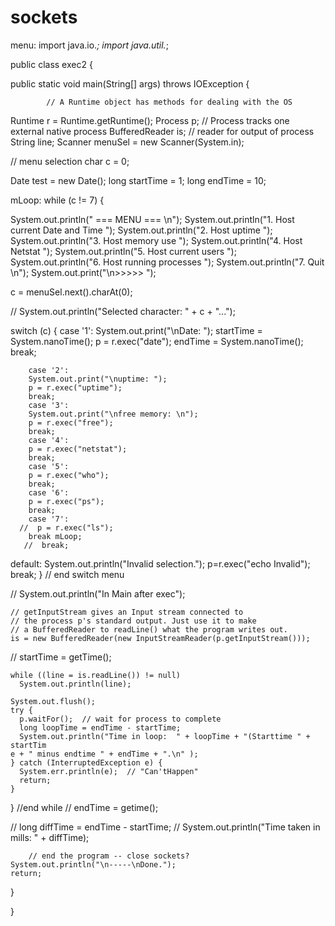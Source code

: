 # sockets
menu:
import java.io.*;
import java.util.*;

public class exec2 {

public static void main(String[] args) throws IOException {

            // A Runtime object has methods for dealing with the OS
Runtime r = Runtime.getRuntime();
Process p;     // Process tracks one external native process
BufferedReader is;  // reader for output of process
String line;
Scanner menuSel = new Scanner(System.in);

// menu selection
char c = 0;

Date test = new Date();
long startTime = 1;
long endTime = 10;


mLoop: while (c != 7) {

System.out.println(" === MENU === \n");
System.out.println("1. Host current Date and Time ");
System.out.println("2. Host uptime ");
System.out.println("3. Host memory use ");
System.out.println("4. Host Netstat ");
System.out.println("5. Host current users ");
System.out.println("6. Host running processes ");
System.out.println("7. Quit \n");
System.out.print("\n>>>>>  ");

c = menuSel.next().charAt(0);


// System.out.println("Selected character:  " + c + "...");

switch (c) {
        case '1':
        System.out.print("\nDate: ");
        startTime = System.nanoTime();
        p = r.exec("date");
        endTime = System.nanoTime();
        break;

        case '2':
        System.out.print("\nuptime: ");
        p = r.exec("uptime");
        break;
        case '3':
        System.out.print("\nfree memory: \n");
        p = r.exec("free");
        break;
        case '4':
        p = r.exec("netstat");
        break;
        case '5':
        p = r.exec("who");
        break;
        case '6':
        p = r.exec("ps");
        break;
        case '7':
      //  p = r.exec("ls");
        break mLoop;
       //  break;

  default:
       System.out.println("Invalid selection.");
       p=r.exec("echo Invalid");
       break;
} // end switch menu



  //  System.out.println("In Main after exec");

    // getInputStream gives an Input stream connected to
    // the process p's standard output. Just use it to make
    // a BufferedReader to readLine() what the program writes out.
    is = new BufferedReader(new InputStreamReader(p.getInputStream()));

//    startTime = getTime();

    while ((line = is.readLine()) != null)
      System.out.println(line);

    System.out.flush();
    try {
      p.waitFor();  // wait for process to complete
      long loopTime = endTime - startTime;
      System.out.println("Time in loop:  " + loopTime + "(Starttime " + startTim                                                                                                                                e + " minus endtime " + endTime + ".\n" );
    } catch (InterruptedException e) {
      System.err.println(e);  // "Can'tHappen"
      return;
    }
  } //end while
 //   endTime = getime();

//    long diffTime = endTime - startTime;
 //   System.out.println("Time taken in mills:  " + diffTime);

        // end the program -- close sockets?
    System.out.println("\n-----\nDone.");
    return;

}

}

